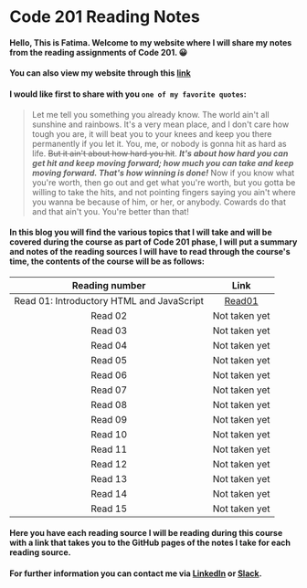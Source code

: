 # Code 201 Reading Notes

#### Hello, This is Fatima. Welcome to my website where I will share my notes from the reading assignments of Code 201. 😀
#### You can also view my website through this [link](https://fati-ma.github.io/201-reading-notes)

#### I would like first to share with you `one of my favorite quotes`: 

> Let me tell you something you already know. The world ain't all sunshine and rainbows. It's a very mean place, and I don't care how tough you are, it will beat you to your knees and keep you there permanently if you let it. You, me, or nobody is gonna hit as hard as life. ~~But it ain't about how hard you hit~~. ***It's about how hard you can get hit and keep moving forward; how much you can take and keep moving forward. That's how winning is done!*** Now if you know what you're worth, then go out and get what you're worth, but you gotta be willing to take the hits, and not pointing fingers saying you ain't where you wanna be because of him, or her, or anybody. Cowards do that and that ain't you. You're better than that! 

#### In this blog you will find the various topics that I will take and will be covered during the course as part of Code 201 phase, I will put a summary and notes of the reading sources I will have to read through the course's time, the contents of the course will be as follows:

| Reading number | Link |
| :---: | :-----------: |
| Read 01: Introductory HTML and JavaScript | [Read01](https://fati-ma.github.io/201-reading-notes/class-01) |
| Read 02  | Not taken yet |
| Read 03  | Not taken yet |
| Read 04  | Not taken yet |
| Read 05  | Not taken yet |
| Read 06  | Not taken yet |
| Read 07  | Not taken yet |
| Read 08  | Not taken yet |
| Read 09  | Not taken yet |
| Read 10  | Not taken yet |
| Read 11  | Not taken yet |
| Read 12  | Not taken yet |
| Read 13  | Not taken yet |
| Read 14  | Not taken yet |
| Read 15  | Not taken yet |

#### Here you have each reading source I will be reading during this course with a link that takes you to the GitHub pages of the notes I take for each reading source.

#### For further information you can contact me via [LinkedIn](linkedin.com/in/fatima-atiyya-9a0a471b1) or [Slack](ltuc-asac.slack.com).
